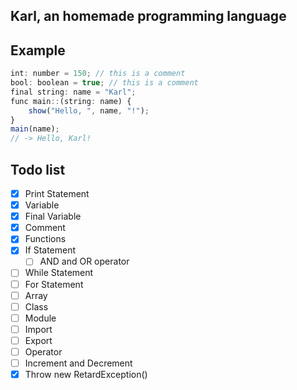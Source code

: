 ## Karl, an homemade programming language

## Example

```js
int: number = 150; // this is a comment
bool: boolean = true; // this is a comment
final string: name = "Karl";
func main::(string: name) {
    show("Hello, ", name, "!");
}
main(name);
// -> Hello, Karl!
```

## Todo list

- [x] Print Statement
- [x] Variable
- [x] Final Variable
- [x] Comment
- [x] Functions
- [x] If Statement
    - [ ] AND and OR operator
- [ ] While Statement
- [ ] For Statement
- [ ] Array
- [ ] Class
- [ ] Module
- [ ] Import
- [ ] Export
- [ ] Operator
- [ ] Increment and Decrement
- [x] Throw new RetardException()